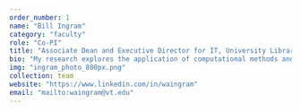 ```yaml
---
order_number: 1
name: "Bill Ingram"
category: "faculty"
role: "Co-PI"
title: "Associate Dean and Executive Director for IT, University Libraries, Virginia Tech"
bio: "My research explores the application of computational methods and techniques for large-scale digital library collections. Specifically, I work within the fields of digital library theory, natural language processing, human-computer interaction, and information retrieval, employing related methods from machine learning, artificial intelligence, and deep learning. I strongly endorse the model of \"collections as data,\" which leverages computational methods and tools for interacting with library collections in the digital space."
img: "ingram_photo_800px.png"
collection: team
website: "https://www.linkedin.com/in/waingram"
email: "mailto:waingram@vt.edu"
---
```


